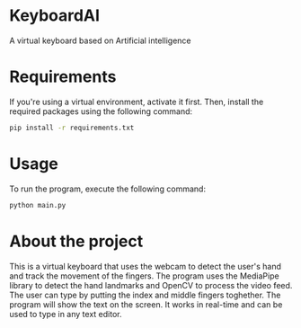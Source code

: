 # KeyboardAI

A virtual keyboard based on Artificial intelligence

# Requirements

If you're using a virtual environment, activate it first. Then, install the required packages using the following command:

```bash
pip install -r requirements.txt
```

# Usage

To run the program, execute the following command:

```bash
python main.py
```

# About the project

This is a virtual keyboard that uses the webcam to detect the user's hand and track the movement of the fingers. The program uses the MediaPipe library to detect the hand landmarks and OpenCV to process the video feed. The user can type by putting the index and middle fingers toghether. The program will show 
the text on the screen. It works in real-time and can be used to type in any text editor.